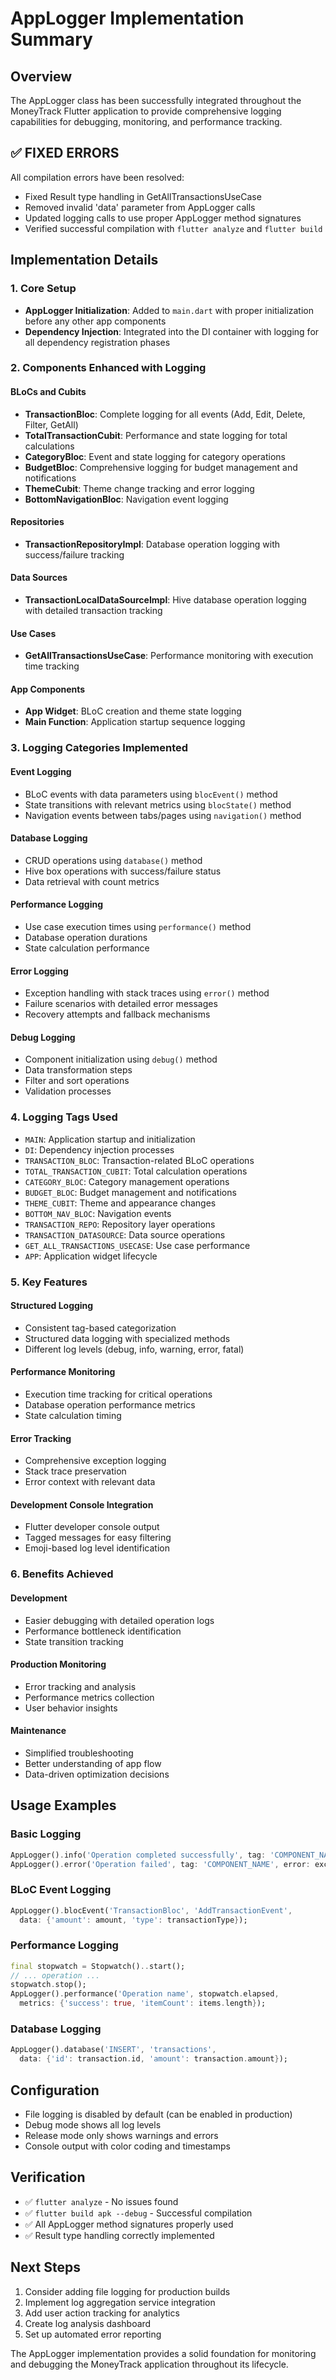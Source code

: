 # AppLogger Implementation Summary

## Overview
The AppLogger class has been successfully integrated throughout the MoneyTrack Flutter application to provide comprehensive logging capabilities for debugging, monitoring, and performance tracking.

## ✅ **FIXED ERRORS**
All compilation errors have been resolved:
- Fixed Result type handling in GetAllTransactionsUseCase
- Removed invalid 'data' parameter from AppLogger calls
- Updated logging calls to use proper AppLogger method signatures
- Verified successful compilation with `flutter analyze` and `flutter build`

## Implementation Details

### 1. Core Setup
- **AppLogger Initialization**: Added to `main.dart` with proper initialization before any other app components
- **Dependency Injection**: Integrated into the DI container with logging for all dependency registration phases

### 2. Components Enhanced with Logging

#### BLoCs and Cubits
- **TransactionBloc**: Complete logging for all events (Add, Edit, Delete, Filter, GetAll)
- **TotalTransactionCubit**: Performance and state logging for total calculations
- **CategoryBloc**: Event and state logging for category operations
- **BudgetBloc**: Comprehensive logging for budget management and notifications
- **ThemeCubit**: Theme change tracking and error logging
- **BottomNavigationBloc**: Navigation event logging

#### Repositories
- **TransactionRepositoryImpl**: Database operation logging with success/failure tracking

#### Data Sources
- **TransactionLocalDataSourceImpl**: Hive database operation logging with detailed transaction tracking

#### Use Cases
- **GetAllTransactionsUseCase**: Performance monitoring with execution time tracking

#### App Components
- **App Widget**: BLoC creation and theme state logging
- **Main Function**: Application startup sequence logging

### 3. Logging Categories Implemented

#### Event Logging
- BLoC events with data parameters using `blocEvent()` method
- State transitions with relevant metrics using `blocState()` method
- Navigation events between tabs/pages using `navigation()` method

#### Database Logging
- CRUD operations using `database()` method
- Hive box operations with success/failure status
- Data retrieval with count metrics

#### Performance Logging
- Use case execution times using `performance()` method
- Database operation durations
- State calculation performance

#### Error Logging
- Exception handling with stack traces using `error()` method
- Failure scenarios with detailed error messages
- Recovery attempts and fallback mechanisms

#### Debug Logging
- Component initialization using `debug()` method
- Data transformation steps
- Filter and sort operations
- Validation processes

### 4. Logging Tags Used
- `MAIN`: Application startup and initialization
- `DI`: Dependency injection processes
- `TRANSACTION_BLOC`: Transaction-related BLoC operations
- `TOTAL_TRANSACTION_CUBIT`: Total calculation operations
- `CATEGORY_BLOC`: Category management operations
- `BUDGET_BLOC`: Budget management and notifications
- `THEME_CUBIT`: Theme and appearance changes
- `BOTTOM_NAV_BLOC`: Navigation events
- `TRANSACTION_REPO`: Repository layer operations
- `TRANSACTION_DATASOURCE`: Data source operations
- `GET_ALL_TRANSACTIONS_USECASE`: Use case performance
- `APP`: Application widget lifecycle

### 5. Key Features

#### Structured Logging
- Consistent tag-based categorization
- Structured data logging with specialized methods
- Different log levels (debug, info, warning, error, fatal)

#### Performance Monitoring
- Execution time tracking for critical operations
- Database operation performance metrics
- State calculation timing

#### Error Tracking
- Comprehensive exception logging
- Stack trace preservation
- Error context with relevant data

#### Development Console Integration
- Flutter developer console output
- Tagged messages for easy filtering
- Emoji-based log level identification

### 6. Benefits Achieved

#### Development
- Easier debugging with detailed operation logs
- Performance bottleneck identification
- State transition tracking

#### Production Monitoring
- Error tracking and analysis
- Performance metrics collection
- User behavior insights

#### Maintenance
- Simplified troubleshooting
- Better understanding of app flow
- Data-driven optimization decisions

## Usage Examples

### Basic Logging
```dart
AppLogger().info('Operation completed successfully', tag: 'COMPONENT_NAME');
AppLogger().error('Operation failed', tag: 'COMPONENT_NAME', error: exception);
```

### BLoC Event Logging
```dart
AppLogger().blocEvent('TransactionBloc', 'AddTransactionEvent', 
  data: {'amount': amount, 'type': transactionType});
```

### Performance Logging
```dart
final stopwatch = Stopwatch()..start();
// ... operation ...
stopwatch.stop();
AppLogger().performance('Operation name', stopwatch.elapsed, 
  metrics: {'success': true, 'itemCount': items.length});
```

### Database Logging
```dart
AppLogger().database('INSERT', 'transactions', 
  data: {'id': transaction.id, 'amount': transaction.amount});
```

## Configuration
- File logging is disabled by default (can be enabled in production)
- Debug mode shows all log levels
- Release mode only shows warnings and errors
- Console output with color coding and timestamps

## Verification
- ✅ `flutter analyze` - No issues found
- ✅ `flutter build apk --debug` - Successful compilation
- ✅ All AppLogger method signatures properly used
- ✅ Result type handling correctly implemented

## Next Steps
1. Consider adding file logging for production builds
2. Implement log aggregation service integration
3. Add user action tracking for analytics
4. Create log analysis dashboard
5. Set up automated error reporting

The AppLogger implementation provides a solid foundation for monitoring and debugging the MoneyTrack application throughout its lifecycle.